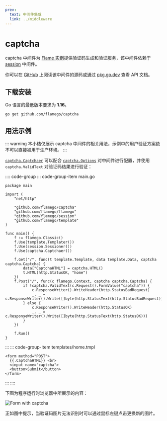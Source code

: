 ```yaml
---
prev:
  text: 中间件集成
  link: ../middleware
---
```


# captcha

captcha 中间件为 [Flame 实例](../core-concepts.md#实例)提供验证码生成和验证服务，该中间件依赖于 [session](session.md) 中间件。

你可以在 [GitHub](https://github.com/flamego/captcha) 上阅读该中间件的源码或通过 [pkg.go.dev](https://pkg.go.dev/github.com/flamego/captcha?tab=doc) 查看 API 文档。

## 下载安装

Go 语言的最低版本要求为 **1.16**。

```:no-line-numbers
go get github.com/flamego/captcha
```

## 用法示例

::: warning
本小结仅展示 captcha 中间件的相关用法，示例中的用户验证方案绝不可以直接被用于生产环境。
:::

[`captcha.Captchaer`](https://pkg.go.dev/github.com/flamego/captcha#Captchaer) 可以配合 [`captcha.Options`](https://pkg.go.dev/github.com/flamego/captcha#Options) 对中间件进行配置，并使用 `captcha.ValidText` 对验证码结果进行验证：

:::: code-group
::: code-group-item main.go
```go:no-line-numbers{19,23}
package main

import (
	"net/http"

	"github.com/flamego/captcha"
	"github.com/flamego/flamego"
	"github.com/flamego/session"
	"github.com/flamego/template"
)

func main() {
	f := flamego.Classic()
	f.Use(template.Templater())
	f.Use(session.Sessioner())
	f.Use(captcha.Captchaer())

	f.Get("/", func(t template.Template, data template.Data, captcha captcha.Captcha) {
		data["CaptchaHTML"] = captcha.HTML()
		t.HTML(http.StatusOK, "home")
	})
	f.Post("/", func(c flamego.Context, captcha captcha.Captcha) {
		if !captcha.ValidText(c.Request().FormValue("captcha")) {
			c.ResponseWriter().WriteHeader(http.StatusBadRequest)
			_, _ = c.ResponseWriter().Write([]byte(http.StatusText(http.StatusBadRequest)))
		} else {
			c.ResponseWriter().WriteHeader(http.StatusOK)
			_, _ = c.ResponseWriter().Write([]byte(http.StatusText(http.StatusOK)))
		}
	})

	f.Run()
}
```
:::
::: code-group-item templates/home.tmpl
```html:no-line-numbers
<form method="POST">
  {{.CaptchaHTML}} <br>
  <input name="captcha">
  <button>Submit</button>
</form>
```
:::
::::

下图为程序运行时浏览器中所展示的内容：

![Form with captcha](https://user-images.githubusercontent.com/2946214/158567419-9a9556ad-c9d0-48db-b96a-32b9d4b67045.png)

正如图中提示，当验证码图片无法识别时可以通过鼠标左键点击更换新的图片。
